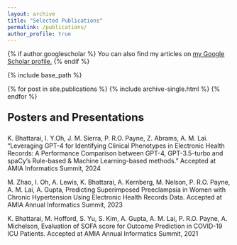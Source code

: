 ```yaml
---
layout: archive
title: "Selected Publications"
permalink: /publications/
author_profile: true
---
```


{% if author.googlescholar %}
  You can also find my articles on <u><a href="{{author.googlescholar}}">my Google Scholar profile</a>.</u>
{% endif %}

{% include base_path %}

{% for post in site.publications %}
  {% include archive-single.html %}
{% endfor %}


<p style="font-size: 18pt;"><strong>Posters and Presentations</strong></p>
K. Bhattarai, I. Y.Oh, J. M. Sierra, P. R.O. Payne, Z. Abrams, A. M. Lai. “Leveraging GPT-4 for Identifying Clinical
Phenotypes in Electronic Health Records: A Performance Comparison between GPT-4, GPT-3.5-turbo and spaCy’s
Rule-based & Machine Learning-based methods.” Accepted at AMIA Informatics Summit, 2024


M. Zhao, I. Oh, A. Lewis, K. Bhattarai, A. Kernberg, M. Nelson, P. R.O. Payne, A. M. Lai, A. Gupta, Predicting
Superimposed Preeclampsia in Women with Chronic Hypertension Using Electronic Health Records Data. Accepted at
AMIA Annual Informatics Summit, 2023

K. Bhattarai, M. Hofford, S. Yu, S. Kim, A. Gupta, A. M. Lai, P. R.O. Payne, A. Michelson, Evaluation of SOFA
score for Outcome Prediction in COVID-19 ICU Patients. Accepted at AMIA Annual Informatics Summit, 2021

